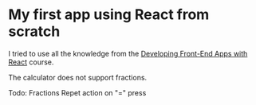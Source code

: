 # My first app using React from scratch

I tried to use all the knowledge from the [Developing Front-End Apps with React](https://www.coursera.org/professional-certificates/ibm-frontend-developer) course.

The calculator does not support fractions.

Todo:
    Fractions
    Repet action on "=" press